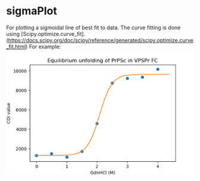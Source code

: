 # sigmaPlot
For plotting a sigmoidal line of best fit to data.
The curve fitting is done using [Scipy.optimize.curve_fit].(https://docs.scipy.org/doc/scipy/reference/generated/scipy.optimize.curve_fit.html)
For example:
![Example figure](https://github.com/apeden/sigmaPlot/blob/master/Figure_1.png)
